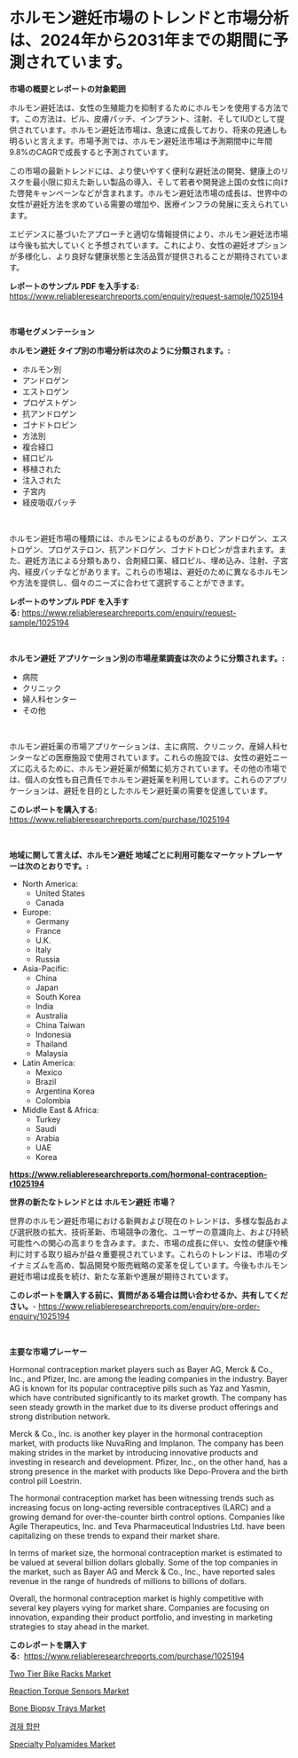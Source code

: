 <p><h1>ホルモン避妊市場のトレンドと市場分析は、2024年から2031年までの期間に予測されています。</h1></p><p><strong>市場の概要とレポートの対象範囲</strong></p>
<p><p>ホルモン避妊法は、女性の生殖能力を抑制するためにホルモンを使用する方法です。この方法は、ピル、皮膚パッチ、インプラント、注射、そしてIUDとして提供されています。ホルモン避妊法市場は、急速に成長しており、将来の見通しも明るいと言えます。市場予測では、ホルモン避妊法市場は予測期間中に年間9.8%のCAGRで成長すると予測されています。</p><p>この市場の最新トレンドには、より使いやすく便利な避妊法の開発、健康上のリスクを最小限に抑えた新しい製品の導入、そして若者や開発途上国の女性に向けた啓発キャンペーンなどが含まれます。ホルモン避妊法市場の成長は、世界中の女性が避妊方法を求めている需要の増加や、医療インフラの発展に支えられています。</p><p>エビデンスに基づいたアプローチと適切な情報提供により、ホルモン避妊法市場は今後も拡大していくと予想されています。これにより、女性の避妊オプションが多様化し、より良好な健康状態と生活品質が提供されることが期待されています。</p></p>
<p><strong>レポートのサンプル PDF を入手する:</strong> <a href="https://www.reliableresearchreports.com/enquiry/request-sample/1025194">https://www.reliableresearchreports.com/enquiry/request-sample/1025194</a></p>
<p>&nbsp;</p>
<p><strong>市場セグメンテーション</strong></p>
<p><strong>ホルモン避妊 タイプ別の市場分析は次のように分類されます。:</strong></p>
<p><ul><li>ホルモン別</li><li>アンドロゲン</li><li>エストロゲン</li><li>プロゲストゲン</li><li>抗アンドロゲン</li><li>ゴナドトロピン</li><li>方法別</li><li>複合経口</li><li>経口ピル</li><li>移植された</li><li>注入された</li><li>子宮内</li><li>経皮吸収パッチ</li></ul></p>
<p>&nbsp;</p>
<p><p>ホルモン避妊市場の種類には、ホルモンによるものがあり、アンドロゲン、エストロゲン、プロゲステロン、抗アンドロゲン、ゴナドトロピンが含まれます。また、避妊方法による分類もあり、合剤経口薬、経口ピル、埋め込み、注射、子宮内、経皮パッチなどがあります。これらの市場は、避妊のために異なるホルモンや方法を提供し、個々のニーズに合わせて選択することができます。</p></p>
<p><strong>レポートのサンプル PDF を入手する:</strong>&nbsp;<a href="https://www.reliableresearchreports.com/enquiry/request-sample/1025194">https://www.reliableresearchreports.com/enquiry/request-sample/1025194</a></p>
<p>&nbsp;</p>
<p><strong> ホルモン避妊 アプリケーション別の市場産業調査は次のように分類されます。:</strong></p>
<p><ul><li>病院</li><li>クリニック</li><li>婦人科センター</li><li>その他</li></ul></p>
<p>&nbsp;</p>
<p><p>ホルモン避妊薬の市場アプリケーションは、主に病院、クリニック、産婦人科センターなどの医療施設で使用されています。これらの施設では、女性の避妊ニーズに応えるために、ホルモン避妊薬が頻繁に処方されています。その他の市場では、個人の女性も自己責任でホルモン避妊薬を利用しています。これらのアプリケーションは、避妊を目的としたホルモン避妊薬の需要を促進しています。</p></p>
<p><strong>このレポートを購入する:</strong>&nbsp; <a href="https://www.reliableresearchreports.com/purchase/1025194">https://www.reliableresearchreports.com/purchase/1025194</a></p>
<p>&nbsp;</p>
<p><strong>地域に関して言えば、ホルモン避妊 地域ごとに利用可能なマーケットプレーヤーは次のとおりです。:</strong></p>
<p><ul>
    <li>
        North America:
        <ul>
            <li>United States</li>
            <li>Canada</li>
        </ul>
    </li>
    <li>
        Europe:
        <ul>
            <li>Germany</li>
            <li>France</li>
            <li>U.K.</li>
            <li>Italy</li>
            <li>Russia</li>
        </ul>
    </li>
    <li>
        Asia-Pacific:
        <ul>
            <li>China</li>
            <li>Japan</li>
            <li>South Korea</li>
            <li>India</li>
            <li>Australia</li>
            <li>China Taiwan</li>
            <li>Indonesia</li>
            <li>Thailand</li>
            <li>Malaysia</li>
        </ul>
    </li>
    <li>
        Latin America:
        <ul>
            <li>Mexico</li>
            <li>Brazil</li>
            <li>Argentina Korea</li>
            <li>Colombia</li>
        </ul>
    </li>
    <li>
        Middle East & Africa:
        <ul>
            <li>Turkey</li>
            <li>Saudi</li>
            <li>Arabia</li>
            <li>UAE</li>
            <li>Korea</li>
        </ul>
    </li>
    </ul></p>
<p><strong><a href="https://www.reliableresearchreports.com/hormonal-contraception-r1025194">https://www.reliableresearchreports.com/hormonal-contraception-r1025194</a></strong>&nbsp;</p>
<p><strong>世界の新たなトレンドとは ホルモン避妊 市場？</strong></p>
<p><p>世界のホルモン避妊市場における新興および現在のトレンドは、多様な製品および選択肢の拡大、技術革新、市場競争の激化、ユーザーの意識向上、および持続可能性への関心の高まりを含みます。また、市場の成長に伴い、女性の健康や権利に対する取り組みが益々重要視されています。これらのトレンドは、市場のダイナミズムを高め、製品開発や販売戦略の変革を促しています。今後もホルモン避妊市場は成長を続け、新たな革新や進展が期待されています。</p></p>
<p><strong>このレポートを購入する前に、質問がある場合は問い合わせるか、共有してください。</strong>- <a href="https://www.reliableresearchreports.com/enquiry/pre-order-enquiry/1025194">https://www.reliableresearchreports.com/enquiry/pre-order-enquiry/1025194</a></p>
<p>&nbsp;</p>
<p><strong>主要な市場プレーヤー</strong></p>
<p><p>Hormonal contraception market players such as Bayer AG, Merck & Co., Inc., and Pfizer, Inc. are among the leading companies in the industry. Bayer AG is known for its popular contraceptive pills such as Yaz and Yasmin, which have contributed significantly to its market growth. The company has seen steady growth in the market due to its diverse product offerings and strong distribution network.</p><p>Merck & Co., Inc. is another key player in the hormonal contraception market, with products like NuvaRing and Implanon. The company has been making strides in the market by introducing innovative products and investing in research and development. Pfizer, Inc., on the other hand, has a strong presence in the market with products like Depo-Provera and the birth control pill Loestrin.</p><p>The hormonal contraception market has been witnessing trends such as increasing focus on long-acting reversible contraceptives (LARC) and a growing demand for over-the-counter birth control options. Companies like Agile Therapeutics, Inc. and Teva Pharmaceutical Industries Ltd. have been capitalizing on these trends to expand their market share.</p><p>In terms of market size, the hormonal contraception market is estimated to be valued at several billion dollars globally. Some of the top companies in the market, such as Bayer AG and Merck & Co., Inc., have reported sales revenue in the range of hundreds of millions to billions of dollars.</p><p>Overall, the hormonal contraception market is highly competitive with several key players vying for market share. Companies are focusing on innovation, expanding their product portfolio, and investing in marketing strategies to stay ahead in the market.</p></p>
<p><strong>このレポートを購入する:</strong>&nbsp;&nbsp;<a href="https://www.reliableresearchreports.com/purchase/1025194">https://www.reliableresearchreports.com/purchase/1025194</a></p>
<p><p><a href="https://view.publitas.com/reportprime-1/two-tier-bike-racks-market-report-reveals-the-latest-trends-and-growth-opportunities-of-this-market/">Two Tier Bike Racks Market</a></p><p><a href="https://military-diascia-e68.notion.site/Reaction-Torque-Sensors-Market-Trends-and-Market-Analysis-forecasted-for-period-2024-2031-29625ff93a56430584556dedcfe5efa2">Reaction Torque Sensors Market</a></p><p><a href="https://github.com/mauripalmi/Market-Research-Report-List-2/blob/main/bone-biopsy-trays-market.md">Bone Biopsy Trays Market</a></p><p><a href="https://github.com/vs019sa3m8x/Market-Research-Report-List-1/blob/main/680457121711.md">경재 합판</a></p><p><a href="https://issuu.com/reportprime-2/docs/specialty-polyamides-market-size-2030.pptx">Specialty Polyamides Market</a></p></p>
